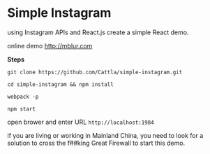 # Simple Instagram

using Instagram APIs and React.js create a simple React demo.

online demo http://mblur.com

**Steps**

```
git clone https://github.com/Cattla/simple-instagram.git

cd simple-instagram && npm install

webpack -p

npm start

```



open brower and enter URL `http://localhost:1984`

if you are living or working in Mainland China, you need to look for a solution to cross the f##king Great Firewall to start this demo.
